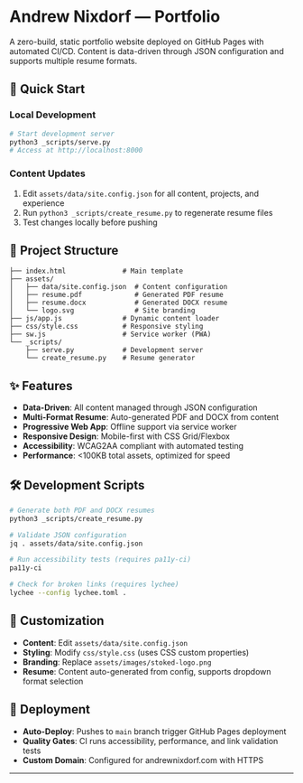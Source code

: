 
# Andrew Nixdorf — Portfolio

A zero-build, static portfolio website deployed on GitHub Pages with automated CI/CD. Content is data-driven through JSON configuration and supports multiple resume formats.

## 🚀 Quick Start

### Local Development
```bash
# Start development server
python3 _scripts/serve.py
# Access at http://localhost:8000
```

### Content Updates
1. Edit `assets/data/site.config.json` for all content, projects, and experience
2. Run `python3 _scripts/create_resume.py` to regenerate resume files
3. Test changes locally before pushing

## 📁 Project Structure

```
├── index.html              # Main template
├── assets/
│   ├── data/site.config.json  # Content configuration
│   ├── resume.pdf             # Generated PDF resume
│   ├── resume.docx            # Generated DOCX resume
│   └── logo.svg               # Site branding
├── js/app.js               # Dynamic content loader
├── css/style.css           # Responsive styling
├── sw.js                   # Service worker (PWA)
└── _scripts/
    ├── serve.py            # Development server
    └── create_resume.py    # Resume generator
```

## ✨ Features

- **Data-Driven**: All content managed through JSON configuration
- **Multi-Format Resume**: Auto-generated PDF and DOCX from content
- **Progressive Web App**: Offline support via service worker
- **Responsive Design**: Mobile-first with CSS Grid/Flexbox
- **Accessibility**: WCAG2AA compliant with automated testing
- **Performance**: <100KB total assets, optimized for speed

## 🛠️ Development Scripts

```bash
# Generate both PDF and DOCX resumes
python3 _scripts/create_resume.py

# Validate JSON configuration
jq . assets/data/site.config.json

# Run accessibility tests (requires pa11y-ci)
pa11y-ci

# Check for broken links (requires lychee)
lychee --config lychee.toml .
```

## 🔧 Customization

- **Content**: Edit `assets/data/site.config.json`
- **Styling**: Modify `css/style.css` (uses CSS custom properties)
- **Branding**: Replace `assets/images/stoked-logo.png`
- **Resume**: Content auto-generated from config, supports dropdown format selection

## 🚢 Deployment

- **Auto-Deploy**: Pushes to `main` branch trigger GitHub Pages deployment
- **Quality Gates**: CI runs accessibility, performance, and link validation tests
- **Custom Domain**: Configured for andrewnixdorf.com with HTTPS

---

